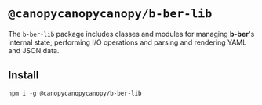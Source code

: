 # `@canopycanopycanopy/b-ber-lib`

The `b-ber-lib` package includes classes and modules for managing **b-ber**'s internal state, performing I/O operations and parsing and rendering YAML and JSON data.

## Install

```
npm i -g @canopycanopycanopy/b-ber-lib
```
